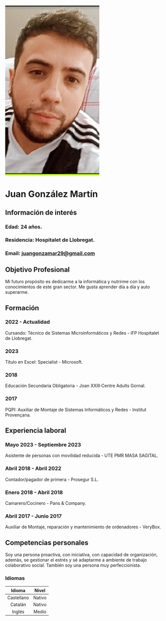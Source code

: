 <img src="https://github.com/tormaco29/tormaco29.github.io/blob/main/Captura%20de%20pantalla%202023-12-13%20092404.png">

# **Juan González Martín**

## Información de interés
### Edad: 24 años.
### Residencia: Hospitalet de Llobregat.
### Email: juangonzamar29@gmail.com

## Objetivo Profesional
Mi futuro propósito es dedicarme a la informática y nutrirme con los conocimientos de este gran sector. Me gusta aprender día a día y auto superarme.

## Formación
### 2022 - Actualidad
Cursando: Técnico de Sistemas Microinformáticos y Redes - iFP Hospitalet de Llobregat.
### 2023
Título en Excel: Specialist - Microsoft.
### 2018 
Educación Secundaria Obligatoria - Joan XXIII·Centre Adults Gornal.
 ### 2017 
PQPI: Auxiliar de Montaje de Sistemas Informáticos y Redes - Institut Provençana.
 
## Experiencia laboral
### Mayo 2023 - Septiembre 2023
Asistente de personas con movilidad reducida - UTE PMR MASA SAGITAL.
### Abril 2018 - Abril 2022
Contador/pagador de primera - Prosegur S.L.
### Enero 2018 - Abril 2018
Camarero/Cocinero - Pans & Company.
### Abril 2017 - Junio 2017
Auxiliar de Montaje, reparación y mantenimiento de ordenadores - VeryBox.

## Competencias personales
Soy una persona proactiva, con iniciativa, con capacidad de
organización, además, se gestionar el estrés y sé adaptarme a ambiente
de trabajo colaborativo social.
También soy una persona muy perfeccionista.

### Idiomas
| Idioma | Nivel |
|:---:|   :---:|
|Castellano | Nativo|
|Catalán| Nativo|
|Inglés| Medio|
